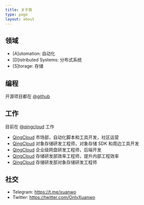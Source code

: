 ```yaml
---
title: 关于我
type: page
layout: about
---
```


## 领域

- [A]utomation: 自动化
- [D]istributed Systems: 分布式系统
- [S]torage: 存储

## 编程

开源项目都在 [@github](https://github.com/Xuanwo)

## 工作

目前在 [@qingcloud](https://www.qingcloud.com/) 工作

- [QingCloud](https://www.qingcloud.com/) 市场部，自动化脚本和工具开发，社区运营
- [QingCloud](https://www.qingcloud.com/) 对象存储研发工程师，对象存储 SDK 和周边工具开发
- [QingCloud](https://www.qingcloud.com/) 企业级网盘研发工程师，后端开发
- [QingCloud](https://www.qingcloud.com/) 存储研发部效率工程师，提升内部工程效率
- [QingCloud](https://www.qingcloud.com/) 存储研发部对象存储研发工程师

## 社交

- Telegram: <https://t.me/xuanwo>
- Twitter: <https://twitter.com/OnlyXuanwo>